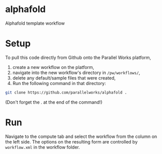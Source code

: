# alphafold
Alphafold template workflow

# Setup

To pull this code directly from Github onto
the Parallel Works platform,
1. create a new workflow on the platform,
2. navigate into the new workflow's directory in `/pw/workflows/`,
3. delete any default/sample files that were created,
4. Run the following command in that directory:
```bash
git clone https://github.com/parallelworks/alphafold .
```
(Don't forget the . at the end of the command!)

# Run

Navigate to the compute tab and select the workflow
from the column on the left side.  The options on
the resulting form are controlled by `workflow.xml`
in the workflow folder.

